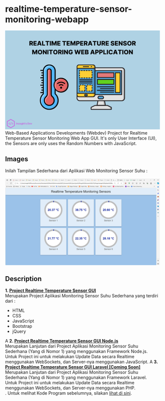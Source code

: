 # realtime-temperature-sensor-monitoring-webapp
![Realtime Temperature Sensor Monitoring Web Application GUI](/images/realtime-temperature-sensor-monitoring-webapp.png)
Web-Based Applications Developments (Webdev) Project for Realtime Temperature Sensor Monitoring Web App GUI. It's only User Interface (UI), the Sensors are only uses the Random Numbers with JavaScript.

## Images
Inilah Tampilan Sederhana dari Aplikasi Web Monitoring Sensor Suhu :
\
\
![Realtime Temperature Sensor Monitoring App](./images/realtime-temperature-sensor-monitoring-webdev.jpg)

## Description

**1. [Project Realtime Temperature Sensor GUI](./realtime-temperature-sensor-gui)**
\
Merupakan Project Aplikasi Monitoring Sensor Suhu Sederhana yang terdiri dari :
- HTML
- CSS
- JavaScript
- Bootstrap
- jQuery

A
**2. [Project Realtime Temperature Sensor GUI Node.js](./realtime-temperature-sensor-gui-node)**
\
Merupakan Lanjutan dari Project Aplikasi Monitoring Sensor Suhu Sederhana (Yang di Nomor 1) yang menggunakan Framework Node.js. Untuk Project ini untuk melakukan Update Data secara Realtime menggunakan WebSockets, dan Server-nya menggunakan JavaScript.
A
**3. [Project Realtime Temperature Sensor GUI Laravel [Coming Soon]](.)**
\
Merupakan Lanjutan dari Project Aplikasi Monitoring Sensor Suhu Sederhana (Yang di Nomor 1) yang menggunakan Framework Laravel. Untuk Project ini untuk melakukan Update Data secara Realtime menggunakan WebSockets, dan Server-nya menggunakan PHP.
\
.
Untuk melihat Kode Program sebelumnya, silakan [lihat di sini](https://github.com/inzaghipa1709/UTS-Webdev).
